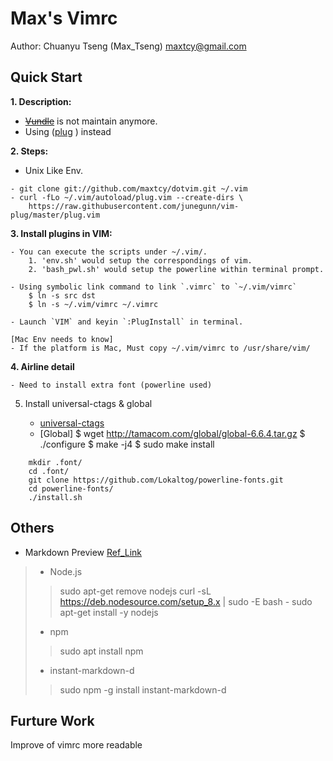 Max's Vimrc
===========
Author: Chuanyu Tseng (Max_Tseng) <maxtcy@gmail.com>

Quick Start
----------------
**1. Description:**

- [~~Vundle~~](https://github.com/gmarik/Vundle.vim) is not maintain anymore.
- Using ([plug](https://github.com/junegunn/vim-plug) ) instead

**2. Steps:**
- Unix Like Env.
```
- git clone git://github.com/maxtcy/dotvim.git ~/.vim
- curl -fLo ~/.vim/autoload/plug.vim --create-dirs \
	https://raw.githubusercontent.com/junegunn/vim-plug/master/plug.vim
```

**3. Install plugins in VIM:**

	- You can execute the scripts under ~/.vim/.
		1. 'env.sh' would setup the correspondings of vim.
		2. 'bash_pwl.sh' would setup the powerline within terminal prompt.

	- Using symbolic link command to link `.vimrc` to `~/.vim/vimrc`
		$ ln -s src dst
		$ ln -s ~/.vim/vimrc ~/.vimrc

	- Launch `VIM` and keyin `:PlugInstall` in terminal.

	[Mac Env needs to know]
	- If the platform is Mac, Must copy ~/.vim/vimrc to /usr/share/vim/

**4. Airline detail**

	- Need to install extra font (powerline used)

5. Install universal-ctags & global

	- [universal-ctags](https://blog.csdn.net/wanghuasn911/article/details/86851825)
	- [Global]
		$ wget http://tamacom.com/global/global-6.6.4.tar.gz
		$ ./configure
		$ make -j4
		$ sudo make install
```
	mkdir .font/
	cd .font/
	git clone https://github.com/Lokaltog/powerline-fonts.git
	cd powerline-fonts/
	./install.sh
```

Others
----------
- Markdown Preview [Ref_Link](http://www.jianshu.com/p/24aefcd4ca93)
> - Node.js
>
>> 	sudo apt-get remove nodejs
>>	curl -sL https://deb.nodesource.com/setup_8.x | sudo -E bash -
>>	sudo apt-get install -y nodejs
>
> -  npm
>> 	sudo apt install npm
>
> -  instant-markdown-d
>> 	 sudo npm -g install instant-markdown-d

Furture Work
------------
Improve of vimrc more readable
